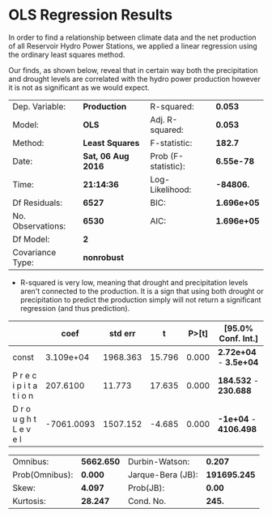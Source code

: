 # OLS Regression Results


In order to find a relationship between climate data and the net production of all Reservoir Hydro Power Stations, we applied a linear regression using the ordinary least squares method.

Our finds, as shown below, reveal that in certain way both the precipitation and drought levels are correlated with the hydro power production however it is not as significant as we would expect.





|                   |                |                           |                                         |
| ----------------- | -------------- | ------------------------- | --------------------------------------- |
|Dep. Variable:     | **Production**          |   R-squared:             |            **0.053**            |
|Model:             |                  **OLS**|   Adj. R-squared:        |            **0.053**            |
|Method:            |        **Least Squares**|   F-statistic:           |            **182.7**            |
|Date:              |     **Sat, 06 Aug 2016**|   Prob (F-statistic):    |         **6.55e-78**            |
|Time:              |             **21:14:36**|   Log-Likelihood:        |          **-84806.**            |
|Df Residuals:      |                 **6527**|   BIC:                   |            **1.696e+05**        |
|No. Observations:  |                 **6530**|   AIC:                   |            **1.696e+05**        |
|Df Model:          |                    **2**|                                                     |
|Covariance Type:   |            **nonrobust**|                                                    |



  - R-squared is very low, meaning that drought and precipitation levels aren't connected to the production. It is a sign that using both drought or precipitation to predict the production simply will not return a significant regression (and thus prediction).



|                          |      coef  |  std err   |     t     |   P>[t]   |    [95.0% Conf. Int.]  |
| -----------------------  | ---------- | ---------- | --------- | --------- | ---------------------- |
|const                     | 3.109e+04  |  1968.363  |  15.796   |   0.000   |**2.72e+04**  -  **3.5e+04**|
|P r e c i p i t a t i o n | 207.6100   |  11.773    |  17.635   |   0.000   |**184.532**  -  **230.688**|
|D r o u g h t L e v e l   |-7061.0093  |  1507.152  |  -4.685   |   0.000   |**-1e+04**  -  **4106.498**  |





|                          |               |                              |                           |
|------------------------- | ------------- | ---------------------------- | ------------------------- |
|Omnibus:                  |   **5662.650**|  Durbin-Watson:              |     **0.207**             |
|Prob(Omnibus):            |      **0.000**|  Jarque-Bera (JB):           |     **191695.245**        |
|Skew:                     |      **4.097**|  Prob(JB):                   |     **0.00**              |
|Kurtosis:                 |     **28.247**|  Cond. No.                   |      **245.**             |
